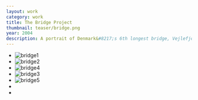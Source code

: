 ```yaml
---
layout: work
category: work
title: The Bridge Project
thumbnail: teaser/bridge.png
year: 2004
description: A portrait of Denmark&#8217;s 6th longest bridge, Vejlefjordbroen
---
```

<ul id="imagelist">

<li class="nav1235"><img src="{{ site.imageurl }}/bridge/bridge1.jpg" alt="bridge1" title="" /><span class="title"></span></li>

<li class="nav1234"><img src="{{ site.imageurl }}/bridge/bridge2.jpg" alt="bridge2" title="" /><span class="title"></span></li>

<li class="nav1232"><img src="{{ site.imageurl }}/bridge/bridge3.jpg" alt="bridge4" title="" /><span class="title"></span></li>

<li class="nav1231"><img src="{{ site.imageurl }}/bridge/bridge4.jpg" alt="bridge3" title="" /><span class="title"></span></li>

<li class="nav1233"><img src="{{ site.imageurl }}/bridge/bridge5.jpg" alt="bridge5" title="" /><span class="title"></span></li>

<li class="nav741"><img src="{{ site.imageurl }}/bridge/741.jpg" alt="" title="" /><span class="title"></span></li>

<li class="nav742"><img src="{{ site.imageurl }}/bridge/742.jpg" alt="" title="" /><span class="title"></span></li>

</ul>

